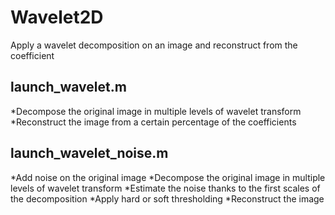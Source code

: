 # Wavelet2D
Apply a wavelet decomposition on an image and reconstruct from the coefficient

## launch_wavelet.m
*Decompose the original image in multiple levels of wavelet transform
*Reconstruct the image from a certain percentage of the coefficients

## launch_wavelet_noise.m
*Add noise on the original image
*Decompose the original image in multiple levels of wavelet transform
*Estimate the noise thanks to the first scales of the decomposition
*Apply hard or soft thresholding 
*Reconstruct the image
